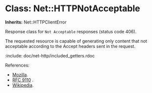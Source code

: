 # Class: Net::HTTPNotAcceptable
**Inherits:** Net::HTTPClientError
    

Response class for `Not Acceptable` responses (status code 406).

The requested resource is capable of generating only content that not
acceptable according to the Accept headers sent in the request.

:include: doc/net-http/included_getters.rdoc

References:

*   [Mozilla](https://developer.mozilla.org/en-US/docs/Web/HTTP/Status/406).
*   [RFC
    9110](https://www.rfc-editor.org/rfc/rfc9110.html#name-406-not-acceptable)
    .
*   [Wikipedia](https://en.wikipedia.org/wiki/List_of_HTTP_status_codes#406).



